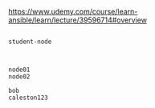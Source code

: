 
https://www.udemy.com/course/learn-ansible/learn/lecture/39596714#overview

```

student-node 



node01
node02

bob
caleston123

```
